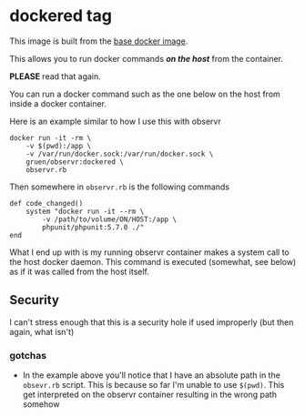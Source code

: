 # dockered tag

This image is built from the [base docker image](https://store.docker.com/images/995677a1-1f6a-4e2e-929a-fde926abbd95?tab=description).

This allows you to run docker commands ___on the host___ from the container.

__PLEASE__ read that again.

You can run a docker command such as the one below on the host from inside a docker container.

Here is an example similar to how I use this with observr

```shell
docker run -it -rm \
    -v $(pwd):/app \
    -v /var/run/docker.sock:/var/run/docker.sock \
    gruen/observr:dockered \
    observr.rb
```

Then somewhere in `observr.rb` is the following commands

```shell
def code_changed()
    system "docker run -it --rm \
        -v /path/to/volume/ON/HOST:/app \
        phpunit/phpunit:5.7.0 ./"
end
```

What I end up with is my running observr container makes a system call to the host docker daemon. This command is executed (somewhat, see below) as if it was called from the host itself.

## Security
I can't stress enough that this is a security hole if used improperly (but then again, what isn't)

### gotchas
-   In the example above you'll notice that I have an absolute path in the `obsevr.rb` script. This is because so far I'm unable to use `$(pwd)`. This get interpreted on the observr container resulting in the wrong path somehow
